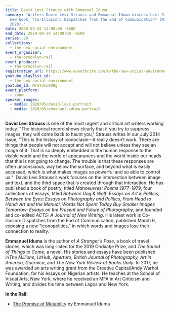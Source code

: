 ```yaml
---
title: David Levi Strauss with Emmanuel Iduma
summary: "Writers David Levi Strauss and Emmanual Iduma discuss Levi Strauss’s
  new book, *Co-Illusion: Dispatches from the End of Communication* (MIT Press,
  2020).⁠"
date: 2020-04-24 13:00:00 -0500
end_date: 2020-04-24 14:00:00 -0500
series: 29
collections:
  - the-new-social-environment
event_organizer:
  - the-brooklyn-rail
event_producer:
  - the-brooklyn-rail
registration_url: https://www.eventbrite.com/e/the-new-social-environment-29-david-levi-strauss-tickets-102800374688#
youtube_playlist_id:
  - the-new-social-environment
youtube_id: MraYJsu8O8g
event_platform:
  - zoom
speaker_images:
  - media: 2020/05/david-levi-portrait
  - media: 2020/05/emmanuel-iduma-portrait
---
```

**David Levi Strauss** is one of the most urgent and critical art writers working today. "The historical record shows clearly that if you try to suppress images, they will come back to haunt you," Strauss writes in our July 2014 issue, "This is the history of iconoclasm—it really doesn’t work. There are things that people will not accept and will not believe unless they see an image of it. That is so deeply embedded in the human response to the visible world and the world of appearances and the world inside our heads that this is not going to change. The trouble is that these responses are often unconscious, way below the surface, and beyond what is easily accessed, which is what makes images so powerful and so able to control us." ⁠ David Levi Strauss’s work focuses on the intersection between image and text, and the third space that is created through that interaction. He has published a book of poetry, titled *Manoeuvres: Poems 1977-1979*, four collections of essays, titled *Between Dog & Wolf: Essays on Art & Politics*, *Between the Eyes: Essays on Photography and Politics*, *From Head to Hand: Art and the Manual*, *Words Not Spent Today Buy Smaller Images Tomorrow: Essays on the Present and Future of Photography*, and founded and co-edited *ACTS: A Journal of New Writing*. His latest work is Co-illusion: Dispatches from the End of Communication, published March 6, exposing a new "iconopolitics," in which words and images lose their connection to reality.⁠

**Emmanuel Iduma** is the author of *A Stranger’s Pose*, a book of travel stories, which was long-listed for the 2019 Ondaatje Prize, and *The Sound of Things to Come*, a novel. His stories and essays have been published in*The Millions, LitHub, Aperture, British Journal of Photography, Art in America, Guernica*, and *The New York Review of Books Daily*. In 2017, he was awarded an arts writing grant from the Creative Capital/Andy Warhol Foundation, for his essays on Nigerian artists. He teaches at the School of Visual Arts, New York, where he received an MFA in Art Criticism and Writing, and divides his time between Lagos and New York.

**In the Rail:**

* [The Promise of Mutability](https://brooklynrail.org/2016/12/criticspage/the-promise-of-mutability) by Emmanuel Iduma
